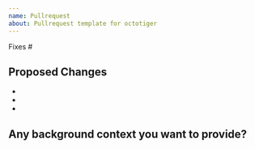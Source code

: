 ```yaml
---
name: Pullrequest
about: Pullrequest template for octotiger
---
```


Fixes #

## Proposed Changes

  -
  -
  -

## Any background context you want to provide?
